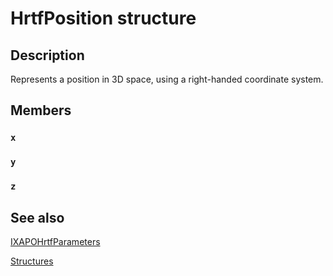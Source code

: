 # HrtfPosition structure

## Description

Represents a position in 3D space, using a right-handed coordinate system.

## Members

### `x`

### `y`

### `z`

## See also

[IXAPOHrtfParameters](https://learn.microsoft.com/windows/desktop/api/hrtfapoapi/nn-hrtfapoapi-ixapohrtfparameters)

[Structures](https://learn.microsoft.com/windows/desktop/xaudio2/structures)